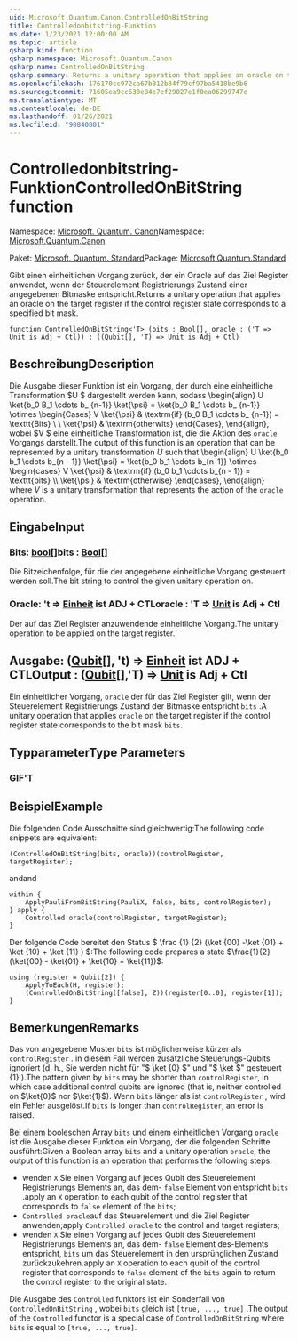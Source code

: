 ```yaml
---
uid: Microsoft.Quantum.Canon.ControlledOnBitString
title: Controlledonbitstring-Funktion
ms.date: 1/23/2021 12:00:00 AM
ms.topic: article
qsharp.kind: function
qsharp.namespace: Microsoft.Quantum.Canon
qsharp.name: ControlledOnBitString
qsharp.summary: Returns a unitary operation that applies an oracle on the target register if the control register state corresponds to a specified bit mask.
ms.openlocfilehash: 176170cc972ca67b812b84f79cf97ba5418be9b6
ms.sourcegitcommit: 71605ea9cc630e84e7ef29027e1f0ea06299747e
ms.translationtype: MT
ms.contentlocale: de-DE
ms.lasthandoff: 01/26/2021
ms.locfileid: "98840801"
---
```

# <a name="controlledonbitstring-function"></a><span data-ttu-id="4e119-102">Controlledonbitstring-Funktion</span><span class="sxs-lookup"><span data-stu-id="4e119-102">ControlledOnBitString function</span></span>

<span data-ttu-id="4e119-103">Namespace: [Microsoft. Quantum. Canon](xref:Microsoft.Quantum.Canon)</span><span class="sxs-lookup"><span data-stu-id="4e119-103">Namespace: [Microsoft.Quantum.Canon](xref:Microsoft.Quantum.Canon)</span></span>

<span data-ttu-id="4e119-104">Paket: [Microsoft. Quantum. Standard](https://nuget.org/packages/Microsoft.Quantum.Standard)</span><span class="sxs-lookup"><span data-stu-id="4e119-104">Package: [Microsoft.Quantum.Standard](https://nuget.org/packages/Microsoft.Quantum.Standard)</span></span>


<span data-ttu-id="4e119-105">Gibt einen einheitlichen Vorgang zurück, der ein Oracle auf das Ziel Register anwendet, wenn der Steuerelement Registrierungs Zustand einer angegebenen Bitmaske entspricht.</span><span class="sxs-lookup"><span data-stu-id="4e119-105">Returns a unitary operation that applies an oracle on the target register if the control register state corresponds to a specified bit mask.</span></span>

```qsharp
function ControlledOnBitString<'T> (bits : Bool[], oracle : ('T => Unit is Adj + Ctl)) : ((Qubit[], 'T) => Unit is Adj + Ctl)
```


## <a name="description"></a><span data-ttu-id="4e119-106">Beschreibung</span><span class="sxs-lookup"><span data-stu-id="4e119-106">Description</span></span>

<span data-ttu-id="4e119-107">Die Ausgabe dieser Funktion ist ein Vorgang, der durch eine einheitliche Transformation $U $ dargestellt werden kann, sodass \begin{align} U \ket{b_0 B_1 \cdots b_ {n-1}} \ket{\psi} = \ket{b_0 B_1 \cdots b_ {n-1}} \otimes \begin{Cases} V \ket{\psi} & \textrm{if} (b_0 B_1 \cdots b_ {n-1}) = \texttt{Bits} \\ \\ \ket{\psi} & \textrm{otherwits} \end{Cases}, \end{align}, wobei $V $ eine einheitliche Transformation ist, die die Aktion des `oracle` Vorgangs darstellt.</span><span class="sxs-lookup"><span data-stu-id="4e119-107">The output of this function is an operation that can be represented by a unitary transformation $U$ such that \begin{align} U \ket{b_0 b_1 \cdots b_{n - 1}} \ket{\psi} = \ket{b_0 b_1 \cdots b_{n-1}} \otimes \begin{cases} V \ket{\psi} & \textrm{if} (b_0 b_1 \cdots b_{n - 1}) = \texttt{bits} \\\\ \ket{\psi} & \textrm{otherwise} \end{cases}, \end{align} where $V$ is a unitary transformation that represents the action of the `oracle` operation.</span></span>

## <a name="input"></a><span data-ttu-id="4e119-108">Eingabe</span><span class="sxs-lookup"><span data-stu-id="4e119-108">Input</span></span>

### <a name="bits--bool"></a><span data-ttu-id="4e119-109">Bits: [bool](xref:microsoft.quantum.lang-ref.bool)[]</span><span class="sxs-lookup"><span data-stu-id="4e119-109">bits : [Bool](xref:microsoft.quantum.lang-ref.bool)[]</span></span>

<span data-ttu-id="4e119-110">Die Bitzeichenfolge, für die der angegebene einheitliche Vorgang gesteuert werden soll.</span><span class="sxs-lookup"><span data-stu-id="4e119-110">The bit string to control the given unitary operation on.</span></span>


### <a name="oracle--t--unit--is-adj--ctl"></a><span data-ttu-id="4e119-111">Oracle: 't => [Einheit](xref:microsoft.quantum.lang-ref.unit)  ist ADJ + CTL</span><span class="sxs-lookup"><span data-stu-id="4e119-111">oracle : 'T => [Unit](xref:microsoft.quantum.lang-ref.unit)  is Adj + Ctl</span></span>

<span data-ttu-id="4e119-112">Der auf das Ziel Register anzuwendende einheitliche Vorgang.</span><span class="sxs-lookup"><span data-stu-id="4e119-112">The unitary operation to be applied on the target register.</span></span>



## <a name="output--qubitt--unit--is-adj--ctl"></a><span data-ttu-id="4e119-113">Ausgabe: ([Qubit](xref:microsoft.quantum.lang-ref.qubit)[], 't) => [Einheit](xref:microsoft.quantum.lang-ref.unit)  ist ADJ + CTL</span><span class="sxs-lookup"><span data-stu-id="4e119-113">Output : ([Qubit](xref:microsoft.quantum.lang-ref.qubit)[],'T) => [Unit](xref:microsoft.quantum.lang-ref.unit)  is Adj + Ctl</span></span>

<span data-ttu-id="4e119-114">Ein einheitlicher Vorgang, `oracle` der für das Ziel Register gilt, wenn der Steuerelement Registrierungs Zustand der Bitmaske entspricht `bits` .</span><span class="sxs-lookup"><span data-stu-id="4e119-114">A unitary operation that applies `oracle` on the target register if the control register state corresponds to the bit mask `bits`.</span></span>

## <a name="type-parameters"></a><span data-ttu-id="4e119-115">Typparameter</span><span class="sxs-lookup"><span data-stu-id="4e119-115">Type Parameters</span></span>

### <a name="t"></a><span data-ttu-id="4e119-116">GIF</span><span class="sxs-lookup"><span data-stu-id="4e119-116">'T</span></span>



## <a name="example"></a><span data-ttu-id="4e119-117">Beispiel</span><span class="sxs-lookup"><span data-stu-id="4e119-117">Example</span></span>

<span data-ttu-id="4e119-118">Die folgenden Code Ausschnitte sind gleichwertig:</span><span class="sxs-lookup"><span data-stu-id="4e119-118">The following code snippets are equivalent:</span></span>

```qsharp
(ControlledOnBitString(bits, oracle))(controlRegister, targetRegister);
```

<span data-ttu-id="4e119-119">and</span><span class="sxs-lookup"><span data-stu-id="4e119-119">and</span></span>

```qsharp
within {
    ApplyPauliFromBitString(PauliX, false, bits, controlRegister);
} apply {
    Controlled oracle(controlRegister, targetRegister);
}
```

<span data-ttu-id="4e119-120">Der folgende Code bereitet den Status $ \frac {1} {2} (\ket {00} -\ket {01} + \ket {10} + \ket {11} ) $:</span><span class="sxs-lookup"><span data-stu-id="4e119-120">The following code prepares a state $\frac{1}{2}(\ket{00} - \ket{01} + \ket{10} + \ket{11})$:</span></span>

```qsharp
using (register = Qubit[2]) {
    ApplyToEach(H, register);
    (ControlledOnBitString([false], Z))(register[0..0], register[1]);
}
```

## <a name="remarks"></a><span data-ttu-id="4e119-121">Bemerkungen</span><span class="sxs-lookup"><span data-stu-id="4e119-121">Remarks</span></span>

<span data-ttu-id="4e119-122">Das von angegebene Muster `bits` ist möglicherweise kürzer als `controlRegister` . in diesem Fall werden zusätzliche Steuerungs-Qubits ignoriert (d. h., Sie werden nicht für "$ \ket {0} $" und "$ \ket $" gesteuert {1} ).</span><span class="sxs-lookup"><span data-stu-id="4e119-122">The pattern given by `bits` may be shorter than `controlRegister`, in which case additional control qubits are ignored (that is, neither controlled on $\ket{0}$ nor $\ket{1}$).</span></span>
<span data-ttu-id="4e119-123">Wenn `bits` länger als ist `controlRegister` , wird ein Fehler ausgelöst.</span><span class="sxs-lookup"><span data-stu-id="4e119-123">If `bits` is longer than `controlRegister`, an error is raised.</span></span>

<span data-ttu-id="4e119-124">Bei einem booleschen Array `bits` und einem einheitlichen Vorgang `oracle` ist die Ausgabe dieser Funktion ein Vorgang, der die folgenden Schritte ausführt:</span><span class="sxs-lookup"><span data-stu-id="4e119-124">Given a Boolean array `bits` and a unitary operation `oracle`, the output of this function is an operation that performs the following steps:</span></span>

* <span data-ttu-id="4e119-125">wenden `X` Sie einen Vorgang auf jedes Qubit des Steuerelement Registrierungs Elements an, das dem- `false` Element von entspricht `bits` .</span><span class="sxs-lookup"><span data-stu-id="4e119-125">apply an `X` operation to each qubit of the control register that corresponds to `false` element of the `bits`;</span></span>
* <span data-ttu-id="4e119-126">`Controlled oracle`auf das Steuerelement und die Ziel Register anwenden;</span><span class="sxs-lookup"><span data-stu-id="4e119-126">apply `Controlled oracle` to the control and target registers;</span></span>
* <span data-ttu-id="4e119-127">wenden `X` Sie einen Vorgang auf jedes Qubit des Steuerelement Registrierungs Elements an, das dem- `false` Element des-Elements entspricht, `bits` um das Steuerelement in den ursprünglichen Zustand zurückzukehren.</span><span class="sxs-lookup"><span data-stu-id="4e119-127">apply an `X` operation to each qubit of the control register that corresponds to `false` element of the `bits` again to return the control register to the original state.</span></span>

<span data-ttu-id="4e119-128">Die Ausgabe des `Controlled` funktors ist ein Sonderfall von `ControlledOnBitString` , wobei `bits` gleich ist `[true, ..., true]` .</span><span class="sxs-lookup"><span data-stu-id="4e119-128">The output of the `Controlled` functor is a special case of `ControlledOnBitString` where `bits` is equal to `[true, ..., true]`.</span></span>